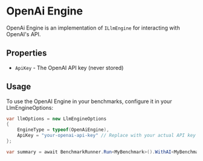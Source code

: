 # OpenAi Engine

OpenAi Engine is an implementation of `ILlmEngine` for interacting with OpenAI's API.

## Properties

- `ApiKey` - The OpenAI API key (never stored)

## Usage

To use the OpenAI Engine in your benchmarks, configure it in your LlmEngineOptions:

```csharp
var llmOptions = new LlmEngineOptions
{
    EngineType = typeof(OpenAiEngine),
    ApiKey = "your-openai-api-key" // Replace with your actual API key
};

var summary = await BenchmarkRunner.Run<MyBenchmark>().WithAI<MyBenchmark>(llmOptions);
``` 
